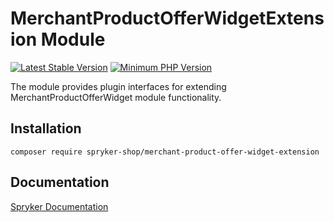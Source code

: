 # MerchantProductOfferWidgetExtension Module
[![Latest Stable Version](https://poser.pugx.org/spryker-shop/merchant-product-offer-widget-extension/v/stable.svg)](https://packagist.org/packages/spryker-shop/merchant-product-offer-widget-extension)
[![Minimum PHP Version](https://img.shields.io/badge/php-%3E%3D%208.3-8892BF.svg)](https://php.net/)

The module provides plugin interfaces for extending MerchantProductOfferWidget module functionality.

## Installation

```
composer require spryker-shop/merchant-product-offer-widget-extension
```

## Documentation

[Spryker Documentation](https://docs.spryker.com)
